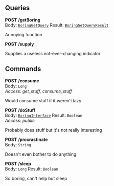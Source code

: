 

## Queries


<article>

  **POST** **/getBoring** <br/> Body:  [`BoringGetQuery`](#boring-get-query) Result: [`BoringGetQueryResult`](#boring-get-query) <br/> 

Annoying function


</article>
<article>

  **POST** **/supply** <br/> 

Supplies a useless not-ever-changing indicator


</article>


## Commands


<article>

  **POST** **/consume** <br/> Body:  `Long` <br/> *Access: get_stuff, consume_stuff* 

Would consume stuff if it weren't lazy


</article>
<article>

  **POST** **/doStuff** <br/> Body:  [`BoringInterface`](#boring-object) Result: `Boolean` <br/> *Access: public* 

Probably does stuff but it's not really interesting


</article>
<article>

  **POST** **/procrastinate** <br/> Body:  `String` <br/> 

Doesn't even bother to do anything


</article>
<article>

  **POST** **/sleep** <br/> Body:  `Long` Result: `Boolean` <br/> 

So boring, can't help but sleep


</article>

